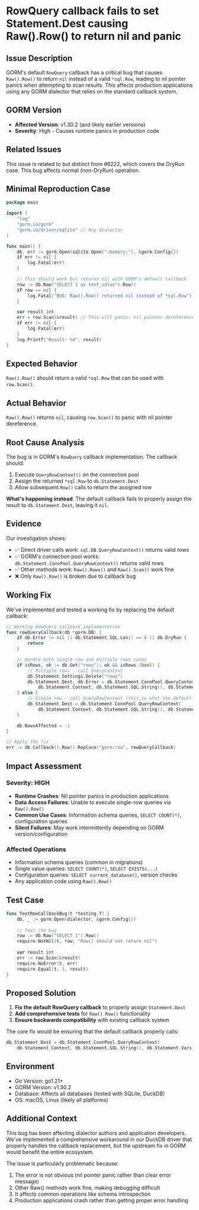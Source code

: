 # RowQuery callback fails to set Statement.Dest causing Raw().Row() to return nil and panic

## Issue Description

GORM's default `RowQuery` callback has a critical bug that causes `Raw().Row()` to return `nil` instead of a valid `*sql.Row`, leading to nil pointer panics when attempting to scan results. This affects production applications using any GORM dialector that relies on the standard callback system.

## GORM Version

- **Affected Version**: v1.30.2 (and likely earlier versions)
- **Severity**: High - Causes runtime panics in production code

## Related Issues

This issue is related to but distinct from #6222, which covers the DryRun case. This bug affects normal (non-DryRun) operation.

## Minimal Reproduction Case

```go
package main

import (
    "log"
    "gorm.io/gorm"
    "gorm.io/driver/sqlite" // Any dialector
)

func main() {
    db, err := gorm.Open(sqlite.Open(":memory:"), &gorm.Config{})
    if err != nil {
        log.Fatal(err)
    }

    // This should work but returns nil with GORM's default callback
    row := db.Raw("SELECT 1 as test_value").Row()
    if row == nil {
        log.Fatal("BUG: Raw().Row() returned nil instead of *sql.Row")
    }

    var result int
    err = row.Scan(&result) // This will panic: nil pointer dereference
    if err != nil {
        log.Fatal(err)
    }
    log.Printf("Result: %d", result)
}
```

## Expected Behavior

`Raw().Row()` should return a valid `*sql.Row` that can be used with `row.Scan()`.

## Actual Behavior

`Raw().Row()` returns `nil`, causing `row.Scan()` to panic with nil pointer dereference.

## Root Cause Analysis

The bug is in GORM's `RowQuery` callback implementation. The callback should:

1. Execute `QueryRowContext()` on the connection pool  
2. Assign the returned `*sql.Row` to `db.Statement.Dest`
3. Allow subsequent `Row()` calls to return the assigned row

**What's happening instead**: The default callback fails to properly assign the result to `db.Statement.Dest`, leaving it `nil`.

## Evidence

Our investigation shows:

- ✅ Direct driver calls work: `sql.DB.QueryRowContext()` returns valid rows
- ✅ GORM's connection pool works: `db.Statement.ConnPool.QueryRowContext()` returns valid rows  
- ✅ Other methods work: `Raw().Rows()` and `Raw().Scan()` work fine
- ❌ Only `Raw().Row()` is broken due to callback bug

## Working Fix

We've implemented and tested a working fix by replacing the default callback:

```go
// Working RowQuery callback implementation
func rowQueryCallback(db *gorm.DB) {
    if db.Error != nil || db.Statement.SQL.Len() == 0 || db.DryRun {
        return
    }

    // Handle both single row and multiple rows cases
    if isRows, ok := db.Get("rows"); ok && isRows.(bool) {
        // Multiple rows - call QueryContext  
        db.Statement.Settings.Delete("rows")
        db.Statement.Dest, db.Error = db.Statement.ConnPool.QueryContext(
            db.Statement.Context, db.Statement.SQL.String(), db.Statement.Vars...)
    } else {
        // Single row - call QueryRowContext (this is what the default callback fails to do)
        db.Statement.Dest = db.Statement.ConnPool.QueryRowContext(
            db.Statement.Context, db.Statement.SQL.String(), db.Statement.Vars...)
    }

    db.RowsAffected = -1
}

// Apply the fix
err := db.Callback().Row().Replace("gorm:row", rowQueryCallback)
```

## Impact Assessment

### Severity: HIGH

- **Runtime Crashes**: Nil pointer panics in production applications
- **Data Access Failures**: Unable to execute single-row queries via `Raw().Row()`  
- **Common Use Cases**: Information schema queries, `SELECT COUNT(*)`, configuration queries
- **Silent Failures**: May work intermittently depending on GORM version/configuration

### Affected Operations

- Information schema queries (common in migrations)
- Single value queries: `SELECT COUNT(*)`, `SELECT EXISTS(...)`
- Configuration queries: `SELECT current_database()`, version checks  
- Any application code using `Raw().Row()`

## Test Case

```go
func TestRowCallbackBug(t *testing.T) {
    db, _ := gorm.Open(dialector, &gorm.Config{})
    
    // Test the bug
    row := db.Raw("SELECT 1").Row()
    require.NotNil(t, row, "Row() should not return nil")
    
    var result int
    err := row.Scan(&result)
    require.NoError(t, err)
    require.Equal(t, 1, result)
}
```

## Proposed Solution

1. **Fix the default RowQuery callback** to properly assign `Statement.Dest`
2. **Add comprehensive tests** for `Raw().Row()` functionality
3. **Ensure backwards compatibility** with existing callback system

The core fix would be ensuring that the default callback properly calls:

```go
db.Statement.Dest = db.Statement.ConnPool.QueryRowContext(
    db.Statement.Context, db.Statement.SQL.String(), db.Statement.Vars...)
```

## Environment

- Go Version: go1.21+
- GORM Version: v1.30.2  
- Database: Affects all databases (tested with SQLite, DuckDB)
- OS: macOS, Linux (likely all platforms)

## Additional Context

This bug has been affecting dialector authors and application developers. We've implemented a comprehensive workaround in our DuckDB driver that properly handles the callback replacement, but the upstream fix in GORM would benefit the entire ecosystem.

The issue is particularly problematic because:

1. The error is not obvious (nil pointer panic rather than clear error message)
2. Other Raw() methods work fine, making debugging difficult  
3. It affects common operations like schema introspection
4. Production applications crash rather than getting proper error handling
